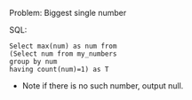 Problem: Biggest single number

SQL:

```
Select max(num) as num from
(Select num from my_numbers 
group by num
having count(num)=1) as T
```


- Note if there is no such number, output null. 
